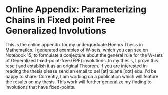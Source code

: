 # Online Appendix: Parameterizing Chains in Fixed point Free Generalized Involutions
This is the online appendix for my undergraduate Honors Thesis in Mathematics. I generated examples of W-sets, which you can see on Notebook 15, to formulate a conjecture about the general rule for the W-sets of Generalized fixed-point-free (FPF) involutions. In my thesis, I prove this result and establish it as an original Theorem. If you are interested in reading the thesis please send an email to bel [at] tulane [dot] edu. I'd be happy to share. Currently, I am working on a publication which will feature the results on my thesis. This work will further generalize my finding to involutions that have fixed-points.
